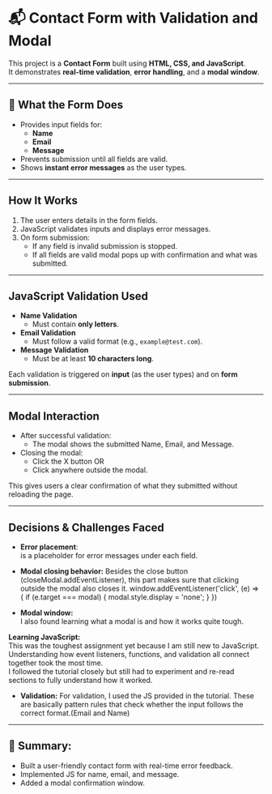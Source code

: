 # 📬 Contact Form with Validation and Modal

This project is a **Contact Form** built using **HTML, CSS, and JavaScript**.  
It demonstrates **real-time validation**, **error handling**, and a **modal window**.

---

## 📝 What the Form Does
- Provides input fields for:
  - **Name**
  - **Email**
  - **Message**
- Prevents submission until all fields are valid.
- Shows **instant error messages** as the user types.

---

## How It Works
1. The user enters details in the form fields.
2. JavaScript validates inputs and displays error messages.
3. On form submission:
   - If any field is invalid submission is stopped. 
   - If all fields are valid modal pops up with confirmation and what was submitted.

---

## JavaScript Validation Used
- **Name Validation**
  - Must contain **only letters**.
- **Email Validation**
  - Must follow a valid format (e.g., `example@test.com`).
- **Message Validation**
  - Must be at least **10 characters long**.

Each validation is triggered on **input** (as the user types) and on **form submission**.

---

## Modal Interaction
- After successful validation:
  - The modal shows the submitted Name, Email, and Message.
- Closing the modal:
  - Click the X button OR
  - Click anywhere outside the modal.

This gives users a clear confirmation of what they submitted without reloading the page.

---

## Decisions & Challenges Faced

- **Error placement**:  
<small class="error"></small> is a placeholder for error messages under each field.

- **Modal closing behavior:** 
Besides the close button (closeModal.addEventListener), this part makes sure that clicking outside the modal also closes it.
window.addEventListener('click', (e) => {
    if (e.target === modal) {
        modal.style.display = 'none';
    }
})

- **Modal window:**  
  I also found learning what a modal is and how it works quite tough.  

**Learning JavaScript:**  
  This was the toughest assignment yet because I am still new to JavaScript.  
  Understanding how event listeners, functions, and validation all connect together took the most time.  
  I followed the tutorial closely but still had to experiment and re-read sections to fully understand how it worked.  

- **Validation:** 
For validation, I used the JS provided in the tutorial. These are basically pattern rules that check whether the input follows the correct format.(Email and Name)
---

## 🚀 Summary:
- Built a user-friendly contact form with real-time error feedback.  
- Implemented JS for name, email, and message.  
- Added a modal confirmation window.


